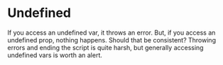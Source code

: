 # Undefined

If you access an undefined var, it throws an error.
But, if you access an undefined prop, nothing happens.
Should that be consistent?
Throwing errors and ending the script is quite harsh, but generally accessing undefined vars is worth an alert.